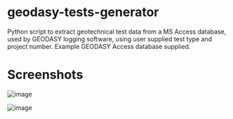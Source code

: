 # geodasy-tests-generator

Python script to extract geotechnical test data from a MS Access database, used by GEODASY logging software, using user supplied test type and project number. Example GEODASY Access database supplied.

# Screenshots

![image](https://user-images.githubusercontent.com/56090238/142058525-09e7bbcb-f1f6-48ef-ab45-4cf532b9a1f3.png)

![image](https://user-images.githubusercontent.com/56090238/142058623-10389326-f6dc-415e-b9e9-c78c80086f16.png)

